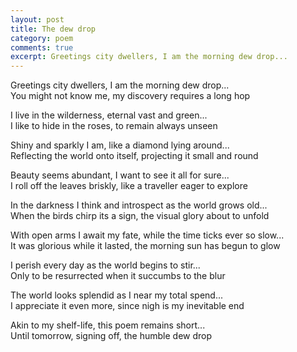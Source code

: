 ```yaml
---
layout: post
title: The dew drop
category: poem
comments: true
excerpt: Greetings city dwellers, I am the morning dew drop...    
---
```


Greetings city dwellers, I am the morning dew drop...  
You might not know me, my discovery requires a long hop 

I live in the wilderness, eternal vast and green...   
I like to hide in the roses, to remain always unseen

Shiny and sparkly I am, like a diamond lying around...  
Reflecting the world onto itself, projecting it small and round

Beauty seems abundant, I want to see it all for sure...  
I roll off the leaves briskly, like a traveller eager to explore

In the darkness I think and introspect as the world grows old...  
When the birds chirp its a sign, the visual glory about to unfold

With open arms I await my fate, while the time ticks ever so slow...  
It was glorious while it lasted, the morning sun has begun to glow

I perish every day as the world begins to stir...   
Only to be resurrected when it succumbs to the blur

The world looks splendid as I near my total spend...  
I appreciate it even more, since nigh is my inevitable end

Akin to my shelf-life, this poem remains short...   
Until tomorrow, signing off, the humble dew drop 